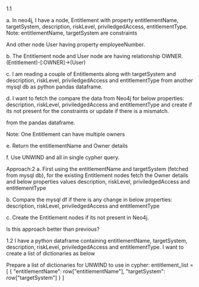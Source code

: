 1.1 

a. In neo4j, I have a node, Entitlement with property entitlementName, targetSystem, description, riskLevel, priviledgedAccess, entitlementType.
Note: entitlementName, targetSystem are constraints

And other node User having property employeeNumber.

b. The Entitlement node and User node are having relationship OWNER.
(Entitlement)-[:OWNER]->(User)

c. I am reading a couple of Entitlements along with targetSystem and description, riskLevel, priviledgedAccess and entitlementType from another mysql db as python pandas dataframe. 

d. I want to fetch the compare the data from Neo4j for below properties:
description, riskLevel, priviledgedAccess and entitlementType
and create if its not present for the constraints or update if there is a mismatch.

from the pandas dataframe. 

Note: One Entitlement can have multiple owners 

e. Return the entitlementName and Owner details

f. Use UNWIND and all in single cypher query.

Approach:2
a. First using the entitlementName and targetSystem (fetched from mysql db), for the existing Entitlement nodes fetch the Owner details and below properties values 
description, riskLevel, priviledgedAccess and entitlementType

b. Compare the mysql df if there is any change in below properties:
description, riskLevel, priviledgedAccess and entitlementType

c. Create the Entitlement nodes if its not present in Neo4j.

Is this approach better than previous?

1.2 
I have a python dataframe containing 
entitlementName, targetSystem, description, riskLevel, priviledgedAccess and entitlementType.
I want to create a list of dictionaries as below

Prepare a list of dictionaries for UNWIND to use in cypher:
    entitlement_list = [
        {
            "entitlementName": row["entitlementName"],
            "targetSystem": row["targetSystem"]
        }
    ]